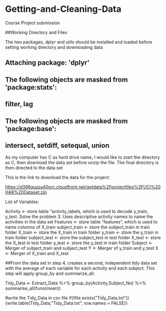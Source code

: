 # Getting-and-Cleaning-Data
Course Project submission

##Working Directory and Files

The two packages, dplyr and utils should be installed and loaded before setting working directory and downloading data

## 
## Attaching package: 'dplyr'
## The following objects are masked from 'package:stats':
## 
##     filter, lag
## The following objects are masked from 'package:base':
## 
##     intersect, setdiff, setequal, union
As my computer has C as hard drive name, I would like to start the directory as C, then download the data set before unzip the file. The final directory is then directed to the data set

This is the link to download the data for the project:

https://d396qusza40orc.cloudfront.net/getdata%2Fprojectfiles%2FUCI%20HAR%20Dataset.zip

List of Variables:

Activity <- store table “activity_labels, which is used to decode y_train, y_test. Solve the problem 3: Uses descriptive activity names to name the activities in the data set
Features <- store table “features”, which is used to name columns of X_train
subject_train <- store the subject_train in train folder
X_train <- store the X_train in train folder
y_train <- store the y_train in train folder
subject_test <- store the subject_test in test folder
X_test <- store the X_test in test folder
y_test <- store the y_test in train folder
Subject <- Merger of subject_train and subject_test
Y <- Merger of y_train and y_test
X <- Merger of X_train and X_test

##From the data set in step 4, creates a second, independent tidy data set with the average of each variable for each activity and each subject. This step will apply group_by and summarize_all.

Tidy_Data <- Extract_Data %>% group_by(Activity,Subject_No) %>% summarise_all(funs(mean))

#write the Tidy_Data in csv file
if(!file.exists("Tidy_Data.txt")){write.table(Tidy_Data,"Tidy_Data.txt", row.names = FALSE)}
